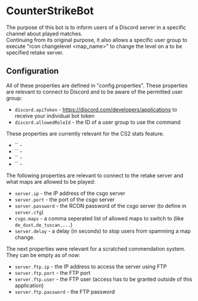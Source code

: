 # CounterStrikeBot

The purpose of this bot is to inform users of a Discord server in a specific channel about played matches.  
Continuing from its original purpose, it also allows a specific user group to execute "rcon changelevel <map_name>" to change the level on a to be specified retake server. 

## Configuration

All of these properties are defined in "config.properties".
These properties are relevant to connect to Discord and to be aware of the permitted user group:
- `discord.apiToken` - https://discord.com/developers/applications to receive your individual bot token
- `discord.allowedRoleId` - the ID of a user group to use the command 

These properties are currently relevant for the CS2 stats feature. 
- `` -
- `` -
- `` -
- `` -

The following properties are relevant to connect to the retake server and what maps are allowed to be played:
- `server.ip` - the IP address of the csgo server
- `server.port` - the port of the csgo server
- `server.password` - the RCON password of the csgo server (to define in `server.cfg`)
- `csgo.maps` - a comma seperated list of allowed maps to switch to (like `de_dust,de_tuscan,...`)
- `server.delay` - a delay (in seconds) to stop users from spamming a map change.

The next properties were relevant for a scratched commendation system. They can be empty as of now: 
- `server.ftp.ip` - the IP address to access the server using FTP
- `server.ftp.port` - the FTP port
- `server.ftp.user` - the FTP user (access has to be granted outside of this application)
- `server.ftp.password` - the FTP password
